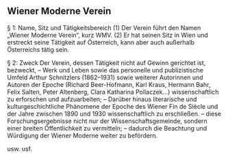 ## Wiener Moderne Verein

§ 1: Name, Sitz und Tätigkeitsbereich
(1) Der Verein führt den Namen „Wiener Moderne Verein“, kurz WMV.
(2) Er hat seinen Sitz in Wien und erstreckt seine Tätigkeit auf Österreich, kann aber auch außerhalb Österreichs tätig sein.

§ 2: Zweck
Der Verein, dessen Tätigkeit nicht auf Gewinn gerichtet ist, bezweckt,
– Werk und Leben sowie das personelle und publizistische Umfeld Arthur Schnitzlers (1862–1931) sowie weiterer Autorinnen und Autoren der Epoche (Richard Beer-Hofmann, Karl Kraus, Hermann Bahr, Felix Salten, Peter Altenberg, Clara Katharina Pollaczek…) wissenschaftlich zu erforschen und aufzuarbeiten; 
–  Darüber hinaus literarische und kulturgeschichtliche Phänomene der Epoche des Wiener Fin de Siècle und der Jahre zwischen 1890 und 1930 wissenschaftlich zu erschließen.
– diese Forschungsergebnisse nicht nur der Wissenschaftsgemeinde, sondern einer breiten Öffentlichkeit zu vermitteln; 
– dadurch die Beachtung und Würdigung der Wiener Moderne weiter zu befördern.

usw. usf.
